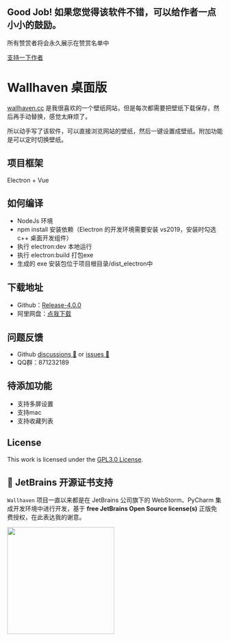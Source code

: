 ## Good Job! 如果您觉得该软件不错，可以给作者一点小小的鼓励。
所有赞赏者将会永久展示在赞赏名单中

[支持一下作者](https://afdian.net/a/wallhaven)

# Wallhaven 桌面版
[wallhaven.cc](https://wallhaven.cc) 是我很喜欢的一个壁纸网站，但是每次都需要把壁纸下载保存，然后再手动替换，感觉太麻烦了。

所以动手写了该软件，可以直接浏览网站的壁纸，然后一键设置成壁纸。附加功能是可以定时切换壁纸。

## 项目框架
Electron + Vue

## 如何编译
- NodeJs 环境
- npm install 安装依赖（Electron 的开发环境需要安装 vs2019，安装时勾选 c++ 桌面开发组件）
- 执行 electron:dev 本地运行
- 执行 electron:build 打包exe
- 生成的 exe 安装包位于项目根目录/dist_electron中

## 下载地址
- Github：[Release-4.0.0](https://github.com/leoFitz1024/wallhaven/releases/tag/v4.0)
- 阿里网盘：[点我下载](https://www.aliyundrive.com/s/FjLC3dS5P5M)

## 问题反馈
- Github <a href="https://github.com/leoFitz1024/wallhaven/discussions" target="_blank">discussions 💬</a> or <a href="https://github.com/leoFitz1024/wallhaven/issues" target="_blank">issues 💭</a>
- QQ群：871232189


## 待添加功能

- 支持多屏设置
- 支持mac
- 支持收藏列表

## License ##
This work is licensed under the [GPL3.0 License](LICENSE).

## 🔋 JetBrains 开源证书支持

`Wallhaven` 项目一直以来都是在 JetBrains 公司旗下的 WebStorm、PyCharm 集成开发环境中进行开发，基于 **free JetBrains Open Source license(s)** 正版免费授权，在此表达我的谢意。

<a href="https://www.jetbrains.com/?from=Wallhaven" target="_blank">
<img src="https://resources.jetbrains.com/storage/products/company/brand/logos/jb_beam.png?_gl=1*uuea04*_ga*NjI1NDY3NTA5LjE2NDY4MTYyNzU.*_ga_9J976DJZ68*MTY1MzYzNDU0Ni4zLjEuMTY1MzYzNDgwNC42MA..&_ga=2.233490974.1041456340.1653552668-625467509.1646816275" width="250" align="middle"/>
</a>  


